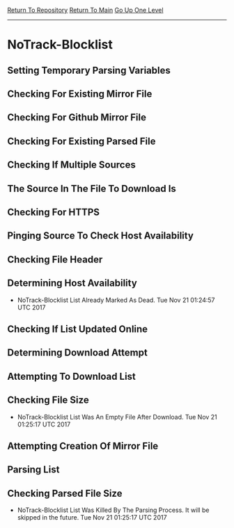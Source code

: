[Return To Repository](https://github.com/deathbybandaid/piholeparser/)
[Return To Main](https://github.com/deathbybandaid/piholeparser/blob/master/RecentRunLogs/Mainlog.md)
[Go Up One Level](https://github.com/deathbybandaid/piholeparser/blob/master/RecentRunLogs/TopLevelScripts/30-Processing-Blacklists.md)
____________________________________
# NoTrack-Blocklist
## Setting Temporary Parsing Variables
## Checking For Existing Mirror File
## Checking For Github Mirror File
## Checking For Existing Parsed File
## Checking If Multiple Sources
## The Source In The File To Download Is
## Checking For HTTPS
## Pinging Source To Check Host Availability
## Checking File Header
## Determining Host Availability
* NoTrack-Blocklist List Already Marked As Dead. Tue Nov 21 01:24:57 UTC 2017
## Checking If List Updated Online
## Determining Download Attempt
## Attempting To Download List
## Checking File Size
* NoTrack-Blocklist List Was An Empty File After Download. Tue Nov 21 01:25:17 UTC 2017
## Attempting Creation Of Mirror File
## Parsing List
## Checking Parsed File Size
* NoTrack-Blocklist List Was Killed By The Parsing Process. It will be skipped in the future. Tue Nov 21 01:25:17 UTC 2017
